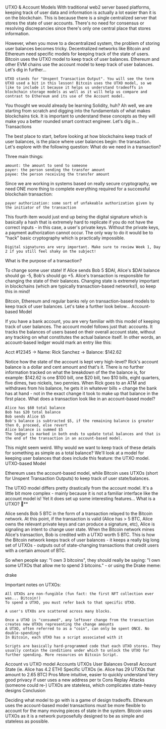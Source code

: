 UTXO & Account Models
With traditional web2 server based platforms, keeping track of user data and information is actually a lot easier than it is on the blockchain. This is because there is a single centralized server that stores the state of user accounts. There's no need for consensus or resolving discrepancies since there's only one central place that stores information.

However, when you move to a decentralized system, the problem of storing user balances becomes tricky. Decentralized networks like Bitcoin and Ethereum need specific models for keeping track of the state of users. Bitcoin uses the UTXO model to keep track of user balances. Ethereum and other EVM chains use the account model to keep track of user balances. Let's dig in further...

    UTXO stands for "Unspent Transaction Output". You will see the term UTXO used a bit in this lesson! Bitcoin uses the UTXO model, so we like to include it because it helps us understand tradeoffs in blockchain storage models as well as it will help us compare and contrast to Ethereum and its use of the Account model.

You thought we would already be learning Solidity, huh? Ah well, we are starting from scratch and digging into the fundamentals of what makes blockchains tick. It is important to understand these concepts as they will make you a better rounded smart contract engineer. Let's dig in...
Transactions

The best place to start, before looking at how blockchains keep track of user balances, is the place where user balances begin: the transaction. Let's explore with the following question:
What do we need in a transaction?

Three main things:

    amount: the amount to send to someone
    payer: the person sending the transfer amount
    payee: the person receiving the transfer amount

Since we are working in systems based on really secure cryptography, we need ONE more thing to complete everything required for a successful blockchain transaction:

    payer authorization: some sort of unfakeable authorization given by the initiator of the transaction

This fourth item would just end up being the digital signature which is basically a hash that is extremely hard to replicate if you do not have the correct inputs - in this case, a user's private keys. Without the private keys, a payment authorization cannot occur. The only way to do it would be to "hack" basic cryptography which is practically impossible.

    Digital signatures are very important. Make sure to review Week 1, Day 2 if you still feel shaky on the subject!

What is the purpose of a transaction?

To change some user state! If Alice sends Bob 5 $DAI, Alice's $DAI balance should go -5, Bob's should go +5. Alice's transaction is responsible for changing the state of their balances. Changing state is extremely important in blockchains (which are typically transaction-based networks!), so keep this in mind!

Bitcoin, Ethereum and regular banks rely on transaction-based models to keep track of user balances. Let's take a further look below...
Account-based Model

If you have a bank account, you are very familiar with this model of keeping track of user balances. The account model follows just that: accounts. It tracks the balances of users based on their overall account state, without any tracking on what constitutes the actual balance itself. In other words, an account-based ledger would mark an entry like this:

Acct #12345 -> Name: Rick Sanchez -> Balance: $142.62

Notice how the state of the account is kept very high-level? Rick's account balance is a dollar and cent amount and that's it. There is no further information tracked on what the breakdown of the the balance is, for example: $142.62 is one $100 bill, one $20 bill, two $10 bills, eight quarters, five dimes, two nickels, two pennies. When Rick goes to an ATM and withdraws from his balance, he gets it in whatever bills + change the bank has at hand - not in the exact change it took to make up that balance in the first place.
What does a transaction look like in an account-based model?

    Alice has $60 total balance
    Bob has $20 total balance
    Bob sends Alice $5
    Bob's balance is subtracted $5, if the remaining balance is greater then 0, proceed, else revert
    Alice balance is summed $5
    The ledger is marked in both ends to update total balances and that is the end of the transaction in an account-based model.

This might seem weird. Why would we want to keep track of these details for something as simple as a total balance? We'll look at a model for keeping user balances that does include this feature: the UTXO model.
UTXO-based Model

Ethereum uses the account-based model, while Bitcoin uses UTXOs (short for Unspent Transaction Outputs) to keep track of user state/balances.

The UTXO model differs pretty drastically from the account model. It's a little bit more complex - mainly because it is not a familiar interface like the account model is! Yet it does set up some interesting features...
What is a UTXO? 🤔**

Alice sends Bob 5 BTC in the form of a transaction relayed to the Bitcoin network. At this point, if the transaction is valid (Alice has > 5 BTC, Alice owns the relevant private keys and can produce a signature, etc), Alice is signaling an intent to change user state. When the Bitcoin network mines Alice's transaction, Bob is credited with a UTXO worth 5 BTC. This is how the Bitcoin network keeps track of user balances - it keeps a really big long set of UTXOs - outputs out of state-changing transactions that credit users with a certain amount of BTC.

So when people say: "I own 3 bitcoins", they should really be saying: "I own some UTXOs that allow me to spend 3 bitcoins." - or using the Drake meme:

drake

Important notes on UTXOs:

    All UTXOs are non-fungible (fun fact: the first NFT collection ever was... Bitcoin!)
    To spend a UTXO, you must refer back to that specific UTXO.

    A user's UTXOs are scattered across many blocks.

    Once a UTXO is "consumed", any leftover change from the transaction creates new UTXOs representing the change amounts
    A UTXO, often referred to as a "coin", can only be spent ONCE. No double-spending!
    In Bitcoin, each UTXO has a script associated with it

    Scripts are basically hard-programmed code that each UTXO stores. They usually contain the conditions under which to unlock the UTXO for further spending. More resources on Bitcoin Script.

Account vs UTXO model
	Accounts	UTXOs
User Balances	Overall Account State (ie. Alice has 4.2 ETH)	Specific UTXOs (ie. Alice has 29 UTXOs that amount to 2.65 BTC)
Pros	More intuitive, easier to quickly understand	Very good privacy if user uses a new address per tx
Cons	Replay Attacks (someone could re-)	UTXOs are stateless, which complicates state-heavy designs
Conclusion

Deciding what model to go with is a game of design tradeoffs. Ethereum uses the account-based model transactions must be more flexible to account for the many moving pieces of state in the system. Bitcoin uses UTXOs as it is a network purposefully designed to be as simple and stateless as possible.
